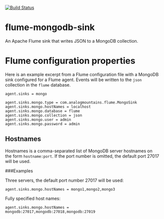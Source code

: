 [![Build Status](https://travis-ci.org/nossralf/flume-mongodb-sink.svg)](https://travis-ci.org/nossralf/flume-mongodb-sink)
# flume-mongodb-sink
An Apache Flume sink that writes JSON to a MongoDB collection.

# Flume configuration properties

Here is an example excerpt from a Flume configuration file with a MongoDB sink configured for a Flume agent. Events will be written to the ``json`` collection in the ``flume`` database.

```
agent.sinks = mongo

agent.sinks.mongo.type = com.analogmountains.flume.MongoSink
agent.sinks.mongo.hostNames = localhost
agent.sinks.mongo.database = flume
agent.sinks.mongo.collection = json
agent.sinks.mongo.user = admin
agent.sinks.mongo.password = admin
```

## Hostnames

Hostnames is a comma-separated list of MongoDB server hostnames on the form ``hostname:port``. If the port number is omitted, the default port 27017 will be used.

###Examples

Three servers, the default port number 27017 will be used:
```
agent.sinks.mongo.hostNames = mongo1,mongo2,mongo3
```

Fully specified host names:
```
agent.sinks.mongo.hostNames = mongodb:27017,mongodb:27018,mongodb:27019
```
